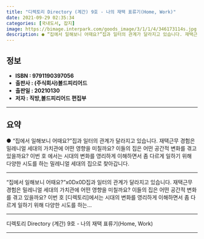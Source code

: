 ```yaml
---
title: "디렉토리 Directory (계간) 9호 - 나의 재택 표류기(Home, Work)"
date: 2021-09-29 02:35:34
categories: [국내도서, 잡지]
image: https://bimage.interpark.com/goods_image/3/1/1/4/346173114s.jpg
description: ● “집에서 일해보니 어때요?”집과 일터의 관계가 달라지고 있습니다. 재택근무 경험은 밀레니얼 세대의 가치관에 어떤 영향을 미칠까요? 이들의 집은 어떤 공간적 변화를 겪고 있을까요? 이번 호 에서는 시대의 변화를 영리하게 이해하면서 좀 다르게 일하기 위해 다양한 시도를 하는 밀레니얼
---
```


## **정보**

- **ISBN : 9791190397056**
- **출판사 : (주식회사)볼드피리어드**
- **출판일 : 20210130**
- **저자 : 직방,볼드피리어드 편집부**

------



## **요약**

●  “집에서 일해보니 어때요?”집과 일터의 관계가 달라지고 있습니다. 재택근무 경험은 밀레니얼 세대의 가치관에 어떤 영향을 미칠까요? 이들의 집은 어떤 공간적 변화를 겪고 있을까요? 이번 호 에서는 시대의 변화를 영리하게 이해하면서 좀 다르게 일하기 위해 다양한 시도를 하는 밀레니얼 세대의 집으로 찾아갑니다.

------

“집에서 일해보니 어때요?”x0Dx0D집과 일터의 관계가 달라지고 있습니다. 재택근무 경험은 밀레니얼 세대의 가치관에 어떤 영향을 미칠까요? 이들의 집은 어떤 공간적 변화를 겪고 있을까요? 이번 호 [디렉토리]에서는 시대의 변화를 영리하게 이해하면서 좀 다르게 일하기 위해 다양한 시도를 하는... 

------


디렉토리 Directory (계간) 9호 - 나의 재택 표류기(Home, Work) 

------


